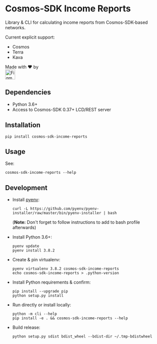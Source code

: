 # Cosmos-SDK Income Reports

Library & CLI for calculating income reports from Cosmos-SDK-based networks.

Current explicit support:
- Cosmos
- Terra
- Kava

Made with :heart: by<br/>
<a href='https://figment.network'><img alt='Figment Networks' src='http://figment-public-assets.s3.ca-central-1.amazonaws.com/figment-inline.svg' height='32px' align='bottom' /></a>


## Dependencies

- Python 3.6+
- Access to Cosmos-SDK 0.37+ LCD/REST server


## Installation

```
pip install cosmos-sdk-income-reports
```


## Usage

See:

```
cosmos-sdk-income-reports --help
```


## Development

- Install [pyenv](https://github.com/pyenv/pyenv#installation):
    ```
    curl -L https://github.com/pyenv/pyenv-installer/raw/master/bin/pyenv-installer | bash
    ```
    (**Note:** Don't forget to follow instructions to add to bash profile afterwards)

- Install Python 3.6+:
    ```
    pyenv update
    pyenv install 3.8.2
    ```

- Create & pin virtualenv:
    ```
    pyenv virtualenv 3.8.2 cosmos-sdk-income-reports
    echo cosmos-sdk-income-reports > .python-version
    ```

- Install Python requirements & confirm:
    ```
    pip install --upgrade pip
    python setup.py install
    ```

- Run directly or install locally:
    ```
    python -m cli --help
    pip install -e . && cosmos-sdk-income-reports --help
    ```

- Build release:
    ```
    python setup.py sdist bdist_wheel --bdist-dir ~/.tmp-bdistwheel
    ```
